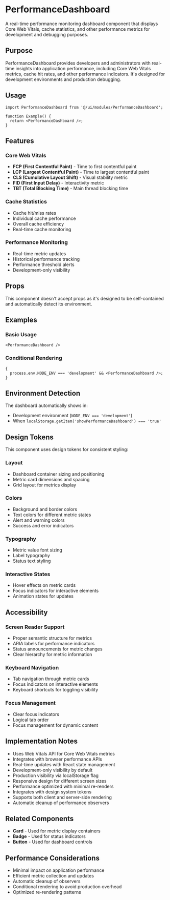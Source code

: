 # PerformanceDashboard

A real-time performance monitoring dashboard component that displays Core Web Vitals, cache statistics, and other performance metrics for development and debugging purposes.

## Purpose

PerformanceDashboard provides developers and administrators with real-time insights into application performance, including Core Web Vitals metrics, cache hit rates, and other performance indicators. It's designed for development environments and production debugging.

## Usage

```tsx
import PerformanceDashboard from '@/ui/modules/PerformanceDashboard';

function Example() {
  return <PerformanceDashboard />;
}
```

## Features

### Core Web Vitals

- **FCP (First Contentful Paint)** - Time to first contentful paint
- **LCP (Largest Contentful Paint)** - Time to largest contentful paint
- **CLS (Cumulative Layout Shift)** - Visual stability metric
- **FID (First Input Delay)** - Interactivity metric
- **TBT (Total Blocking Time)** - Main thread blocking time

### Cache Statistics

- Cache hit/miss rates
- Individual cache performance
- Overall cache efficiency
- Real-time cache monitoring

### Performance Monitoring

- Real-time metric updates
- Historical performance tracking
- Performance threshold alerts
- Development-only visibility

## Props

This component doesn't accept props as it's designed to be self-contained and automatically detect its environment.

## Examples

### Basic Usage

```tsx
<PerformanceDashboard />
```

### Conditional Rendering

```tsx
{
  process.env.NODE_ENV === 'development' && <PerformanceDashboard />;
}
```

## Environment Detection

The dashboard automatically shows in:

- Development environment (`NODE_ENV === 'development'`)
- When `localStorage.getItem('showPerformanceDashboard') === 'true'`

## Design Tokens

This component uses design tokens for consistent styling:

### Layout

- Dashboard container sizing and positioning
- Metric card dimensions and spacing
- Grid layout for metrics display

### Colors

- Background and border colors
- Text colors for different metric states
- Alert and warning colors
- Success and error indicators

### Typography

- Metric value font sizing
- Label typography
- Status text styling

### Interactive States

- Hover effects on metric cards
- Focus indicators for interactive elements
- Animation states for updates

## Accessibility

### Screen Reader Support

- Proper semantic structure for metrics
- ARIA labels for performance indicators
- Status announcements for metric changes
- Clear hierarchy for metric information

### Keyboard Navigation

- Tab navigation through metric cards
- Focus indicators on interactive elements
- Keyboard shortcuts for toggling visibility

### Focus Management

- Clear focus indicators
- Logical tab order
- Focus management for dynamic content

## Implementation Notes

- Uses Web Vitals API for Core Web Vitals metrics
- Integrates with browser performance APIs
- Real-time updates with React state management
- Development-only visibility by default
- Production visibility via localStorage flag
- Responsive design for different screen sizes
- Performance optimized with minimal re-renders
- Integrates with design system tokens
- Supports both client and server-side rendering
- Automatic cleanup of performance observers

## Related Components

- **Card** - Used for metric display containers
- **Badge** - Used for status indicators
- **Button** - Used for dashboard controls

## Performance Considerations

- Minimal impact on application performance
- Efficient metric collection and updates
- Automatic cleanup of observers
- Conditional rendering to avoid production overhead
- Optimized re-rendering patterns
